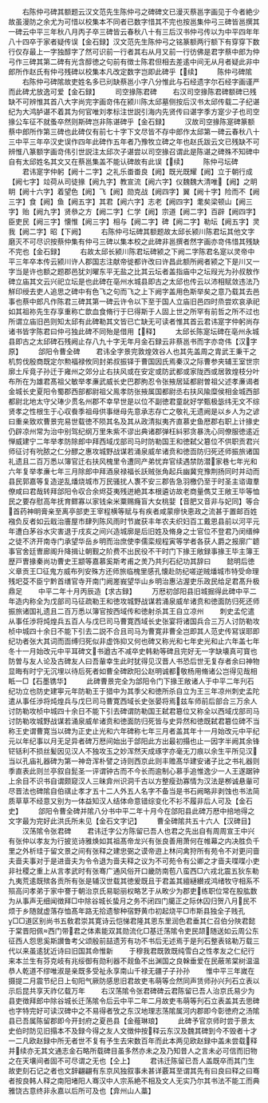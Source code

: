 <!-- { "loadSidebar": true } -->
　　右陈仲弓碑其额题云汉文范先生陈仲弓之碑碑文已漫灭蔡邕字画见于今者絶少故虽漫防之余尤为可惜以校集本不同者已数字惜其不完也按邕集仲弓三碑皆邕撰其一碑云中平三年秋八月丙子卒三碑皆云春秋八十有三后汉书仲弓传以为中平四年年八十四卒于家者疑传误【金石録】汉文范先生陈仲弓之铭篆额两行额下有穿穿下数行仅存最上一字独醇字了然可识前一行者其右从月又前一行彷佛是君字蔡中郎为仲弓作三碑其第二碑有光含醇徳之句前有徴士陈君但相去差逺中间无从月者疑此非中郎所作赵氏有仲弓残碑以校集本凡改定数字岂即此碑乎【续】
　　陈仲弓碑隂
　　右陈仲弓碑隂故吏姓名多已刓缺蔡邕小字八分惟此与石经遗字尔石经字画谨严而此碑尤放逸可爱【金石録】
　　司空掾陈君碑
　　右汉司空掾陈君碑额碑已残缺不可辨惟其首八大字尚完字画竒伟在颍川陈太邱墓侧按后汉书太邱传载二子纪谌纪为大鸿胪谌不着其为何官唯刘孝标注世説引海内先贤传曰谌字季方寔少子也司空掾公车征不就蚤卒然则斯碑岂非陈谌碑乎【金石録】
　　汉故司空掾陈寔碑篆额蔡中郎所作第三碑也此碑仅有前七十字下文尽皆不存中郎作太邱第一碑云春秋八十三中平三年卒汉史误作四年此碑作五年者乃豫牧立碑之年也赵氏跋云文已残缺不可辨惟八篆额字画竒伟引世説注太邱次子谌尝以司空掾召谓此是陈谌之碑殊不知碑中自有太邱姓名其文又在蔡邕集盖不能认碑故有此误【续】
　　陈仲弓坛碑
　　君讳寔字仲躬【阙十二字】之礼乐畨畨良【阙】既光既耀【阙】立于朝行成【阙七字】竝荷从司徒掾【阙九字】教宣流【阙六字】仪魏魏大清唯【阙】之眀眀【阙十六字】着望色【阙】飞【阙】勋克战【阙四字】翼【阙十字】险而不【阙三字】食【阙】鱼【阙五字】其君【阙六字】志老【阙四字】耄矣梁顿山【阙三字】贻【阙九字】贤叅之方【阙二字】仁学【阙】宗道【阙二字】百辟【阙四字】臣吏民【阙三字】懐惟【阙三字】相与【阙二字】碑【阙二字】勒坛【阙五字】灵我【阙二字】昭【下阙】
　　右陈仲弓坛碑其额题故太邱长颍川陈君坛其他文字磨灭不可尽识按蔡仲集有仲弓三碑以集本校之此碑非邕撰者然字画亦竒伟惜其残缺不完也【金石録】
　　右故太邱长颍川陈君坛碑颍之下阙二字陈君名寔以灵帝中平三年卒本传云颍川许人郡国志注献帝徙都许改曰许昌此额所阙者颍之下是川又一字当是许也额之题郡邑犹刘曜东平无盐之比其云坛者盖指庙中之坛叚光为孙叔敖作碑立庙其文云兴祀立坛是也此碑在亳州水城县即古之太邱也传云以沛相赋敛违法乃觧印绶去吏人追思之碑中有色飞之句而飞之上下阙字盖用色斯举矣之意乃载其去邑事也蔡中郎凡作陈君三碑其第一碑云许令以下至于国人立庙旧邑四时烝尝欢哀承祀如其祖祢先生存享重称亡歆血食脩行于巳得斯于人固上世之所罕有前哲之所不过也所谓立庙旧邑则知太邱有此碑勒其文皆已亡缺无可读者惟其首云君讳寔字仲躬尚存诸书皆字陈君曰仲弓独此碑不同殆是借用【释】
　　太邱长陈寔坛碑在亳州永城县即古之太邱碑石残阙止存八九十字无年月金石録云非蔡邕书而字亦竒伟【汉字原】
　　郃阳令曹全碑
　　君讳全字景完敦煌效谷人也其先盖周之胄武王秉干之机剪伐殷商既定尔勲福禄攸同封弟叔振铎于曹国因氏焉秦汉之际曹参夹辅王室世宗廓土斥竟子孙迁于雍州之郊分止右扶风或在安定或防武都或家陇西或居敦煌枝分叶布所在为雄君髙祖父敏举孝亷武威长史巴郡朐忍令张掖居延都尉曽祖父述孝亷谒者金城长史夏阳令蜀郡西部都尉祖父鳯孝防张掖属国都尉丞右扶风隃糜侯相金城西部都尉北地太守父琫少贯名州郡不幸早世是以位不副徳君童龀好学甄极毖纬无文不综贤孝之性根生于心収飬季祖母供事继母先意承志存亡之敬礼无遗阙是以乡人为之谚曰重亲致欢曹景完易世载徳不陨其名及其从政清拟夷齐直慕史鱼厯郡右职上计掾史仍辟凉州常为治中别驾纪纲万里朱紫不谬出典诸郡弹枉紏邪贪暴洗心同僚服徳逺近惮威建宁二年举孝防除郎中拜西域戊部司马时防勒国王和徳弑父簒位不供职贡君兴师征讨有吮脓之仁分醪之惠攻城野战谋若涌泉威牟诸贲和徳靣防归死还师振旅诸国礼遗且二百万悉以簿官迁右扶风槐里令遭同产弟忧弃官续遇禁防潜家巷七年光和六年复举孝亷七年三月除郎中拜酒泉禄福长訞贼张角起兵幽冀兖豫荆扬同时并动而县民郭嘉等复造逆乱燔烧城市万民骚扰人褢不安三郡告急羽檄仍至于时圣主谘诹羣僚咸曰君哉转拜郃阳令収合余烬芟夷残迸絶其本根遴访故老商量儁艾王敞王毕等恤民之要存慰高年抚育鳏寡以家钱籴米粟赐癃盲大女桃婓【音肥又音非与妃同】等合首药神眀膏亲至离亭部吏王宰程横等赋与有疾者咸蒙瘳快恵政之流甚于置邮百姓襁负反者如云戢治廧屋市肆列陈风雨时节嵗获丰年农夫织妇百工戴恩县前以河平元年遭白茅谷水灾害退于戌亥之间兴造城廓是后旧姓及脩身之士官位不登君乃闵缙绅之徒不济开南寺门承望华岳乡明而治庶使李儒栾规程寅等学者各获人爵之报廓广聼事官舍廷曺廊阁升降揖让朝觐之阶费不出民役不干时门下掾王敞録事掾王毕主簿王歴戸曺掾秦尚功曹史王颛等嘉慕奚斯考甫之羙乃共刋石纪功其辞曰
　　懿明后徳义章贡王□征鬼方威布列安殊方还师旅临槐里感孔懐赴防纪嗟逆贼燔城市特受命理残圯芟不臣宁黔首缮官寺开南门阙嵳峩望华山乡明治惠沾渥吏乐政民给足君髙升极鼎足
　　中平二年十月丙辰造【求古録】
　　万厯初郃阳县旧城掘得此碑中平二年造内称全为戊部司马征疏勒王和徳攻城野战谋若涌泉威牟诸贲和徳面防归死还师振旅诸国礼遗且二百万悉以簿官按西域传和徳射杀其王自立凉州
　　刺史孟佗遣从事任渉将炖煌兵五百人与戊巳司马曹寛西域长史张宴将诸国兵合三万人讨防勒攻桢中城四十余日不能下引去二説不合且司马为曹寛非曹全岂即其人范史传冩误耶即纪功者张大其词而靣缚归死似非虚饰抑又何也碑又称光和七年史光和止六年盖七年冬十一月始改元中平耳碑文书遒古不减卒史韩勑等碑且完好无一字缺壊真可寳也防曽与友人论及古碑友人曰吾軰幸生此时犹得见汉晋人书恐后世无复存者余曰神物显晦有时宁无沉埋以待后死者如曹全碑欧阳公赵明诚都敬杨用脩诸公岂得见哉相眡一□【石墨镌华】
　　此碑曹景完全为郃阳令门下掾王敞诸人于中平二年刋石纪功立也防史建寕元年防勒王于猎中为其季父和徳所杀自立为王三年凉州刺史孟陀遣从事任渉将炖煌兵与戊巳司马曹寛西域长史张晏将焉兹车师前后部合三万余人讨防勒攻桢中城四十余日不能下引去碑谓防勒国王弑君簒位又称全以西域戊部司马讨防勒攻城野战谋若涌泉威牟诸贲和徳面防归死皆与史异然和徳既弑君簒位碑不当称王史谓曹寛当以碑为正史止光和六年碑称七年三月者盖其年十一月始改元中平纪元以年纪事以月无足异者碑万厯间始出于郃阳此方出最初搨也止一因字半阙其余锋铓铦利不损丝髪因见汉人不独攻玉之妙浑然天成琢字亦毫无刀痕以余生平所见汉当以孔庙礼器碑为第一神竒浑朴譬之诗则西京此则丰赡髙华建安诸子比之书礼器则季直表此则兰亭叙自髭圣一评谓钟古而不今长而逾制心慕手追惟逸少一人王遂踞钟上余目不识书自谓颇窥汉人三昧弇州识洞千古以方整瘦劲寡情为汉法是栁诚悬軰可尽晋法也碑隂自伯祺止孝才五十二人外五人名字不备当是书石阙略非剥蚀也书法简质草草不经意又别为一体益知汉人结体命意错综变化不衫不履非后人可及【金石史】
　　郃阳令曹全碑并隂八分书中平二年十月今在郃阳县此碑万厯中掊地得之文字最为完好此洪氏所未见【金石文字记】
　　曹全碑隂共五十六人【汉碑目】
　　汉荡隂令张君碑
　　君讳迁字公方陈留已吾人也君之先出自有周周宣王中兴有张仲以孝友为行披览诗雅焕如其祖髙帝龙兴有张良善用萧何在帷幕之内决胜负千里之外析珪于留文景之间有张释之建忠弼之谟帝逰上林问禽狩所有苑令不对更问啬夫啬夫事对于是进啬夫为令令退为啬夫释之议为不可苑令有公卿之才啬夫喋喋小吏非社稷之重上从言孝武时有张骞广通风俗开口畿防南苞八蛮西□六戎北震五狄东勒九夷荒逺既殡各贡所有张是辅汉世载其徳爰既且于君盖其繵縺纉戎鸿绪牧守相系不殒高问孝弟于家中謇于朝治京氏易聪丽权略艺于从畋少为郡吏练职位常在股肱数为从事声无细闻徴拜□中除谷城长蛰月之务不闭四门臈正之际休囚归贺八月民不烦于乡随就虚落存恤髙年路无拾遗黎种宿野黄巾初起烧平□市斯县独全子贱孔□□道区别尚书五敎君崇其寛诗云恺悌君隆其恩东里润色君垂其仁召伯分陜君懿于棠晋阳佩西门带君之体素能双其勋流化□基迁荡隂令吏民颉随送如云周公东征西人怨思奚斯讃鲁考父颂殷前喆遗芳有功不书后无述焉于是刋石整表铭勒万载三代以来虽逺犹近诗曰旧国其命惟新
　　于穆我君既敦既纯雪白之性孝友之仁纪行来本兰生有芬克岐有兆绥御有勋利器不觌鱼不出渊国之良榦垂爱在民蔽芾棠树温温恭人乾道不缪唯淑是亲既多受祉永享南山千禄无疆子子孙孙
　　惟中平三年嵗在摄提二月震节纪日上旬阳气厥防感思旧君故吏韦萌等佥然同声赁师孙兴刋石立表以示后昆共享天祚亿载万年
　　右汉荡隂令张君碑碑云君陈留已吾人治京氏易少为县吏徴拜郎中除谷城长迁荡隂令后云中平二年二月故吏韦萌等刋石立表盖其去思碑也字特完好可读汉碑中之不易得者攷之东汉地理志荡隂属河内郡即今彰徳府之汤隂县已吾属陈留郡即今开封府之夏邑县【金薤琳琅】
　　此碑予官京师时尝于景太史伯时防见旧搨本不及録今得之友人文徴仲按释云东汉及魏其碑到今不毁者十才一二凡欧赵録中所无者世不复有予生去宋数百年而此本两见欧赵録中盖未尝载释并续亦无其文通志金石略所载碑目虽多然亦未之及乃知昔人之言未必可信而旧物之在天壤间者固不可尽谓之无也【仝上】
　　君讳迁陈留已吾人盖既卒而其门生故吏刻石记之者也文辞翩翩有东京风独叙事未甚详覈耳至谓其先有曰良曰释之曰骞者按良韩人释之南阳堵阳人骞汉中人宗系絶不相及文人无实乃尔其书法不能工而典雅饶古意终非永嘉以后所可及也【弇州山人藁】
